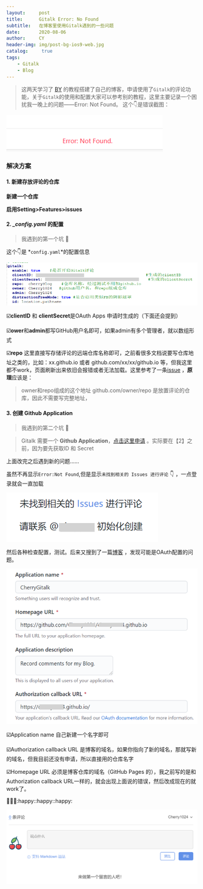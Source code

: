 ```yaml
---
layout:     post
title:      Gitalk Error: No Found
subtitle:   在博客里使用Gitalk遇到的一些问题
date:       2020-08-06
author:     CY
header-img: img/post-bg-ios9-web.jpg
catalog: 	 true
tags:
    - Gitalk
    - Blog
---
```




> 这两天学习了 [BY](https://github.com/qiubaiying/qiubaiying.github.io) 的教程搭建了自己的博客，申请使用了`Gitalk`的评论功能，关于`Gitalk`的使用和配置大家可以参考别的教程，这里主要记录一个困扰我一晚上的问题——Error: Not Found。  这个👇是错误截图：

![200805_gitalk1](../post_pic/200805_gitalk1-1596692089338.png)


### 解决方案

#### 1. 新建存放评论的仓库

**新建一个仓库**

**启用Setting>Features>issues**

#### 2. *_config.yaml* 的配置 

> 我遇到的第一个坑 🚩

这个👇是 *`config.yaml`*的配置信息

![200805_gitalk2](post_pic/200805_gitalk2-1596691625959.png)


:ballot_box_with_check:**clientID** 和 **clientSecret**是OAuth Apps 申请时生成的（下面还会提到）

:ballot_box_with_check:**ower**和**admin**都写GitHub用户名即可，如果admin有多个管理者，就以数组形式

:ballot_box_with_check:**repo** 这里直接写存储评论的远端仓库名称即可，之前看很多文档说要写仓库地址之类的，比如：xx.github.io 或者 github.com/xx/xx/github.io 等，但我这里都不work，页面刷新出来依旧会报错或者无法加载。这里参考了一条[issue](https://github.com/gitalk/gitalk/issues/379) ，**原理**应该是：

> owner和repo组成的这个地址 github.com/owner/repo 是放置评论的仓库，因此不需要写完整地址，



#### 3. 创建 Github Application

> 我遇到的第二个坑 🚩

> Gitalk 需要一个 **Github Application**，[点击这里申请](https://github.com/settings/applications/new) 。实际要在【2】之前，因为要先获取ID 和 Secret

上面改完之后遇到新的问题……

虽然不再显示`Error:Not Found`,但是显示`未找到相关的 Issues 进行评论` 👇 ，一点登录就会一直加载

![200805_gitalk3](../post_pic/200805_gitalk3-1596692089339.png)

然后各种检查配置，测试。后来又搜到了一篇[博客](https://blog.csdn.net/qing_gee/article/details/100133060) ，发现可能是OAuth配置的问题。

![200805_gitalk4](../post_pic/200805_gitalk4-1596692089340.png)

:ballot_box_with_check:Application name 自己新建一个名字即可

:ballot_box_with_check:Authorization callback URL 是博客的域名，如果你指向了新的域名，那就写新的域名，但我目前还没有申请，所以直接用的仓库名字

:ballot_box_with_check:Homepage URL 必须是博客仓库的域名（GitHub Pages 的），我之前写的是和Authorization callback URL一样的，就会出现上面说的错误，然后改成现在的就work了。



:cherry_blossom::cherry_blossom::cherry_blossom::happy::happy::happy:

![200805_gitalk5](../post_pic/200805_gitalk5-1596692089340.png)